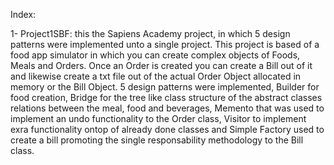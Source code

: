 Index:

1- Project1SBF: 
this the Sapiens Academy project, in which 5 design patterns were implemented unto a single project. This project is based of a food app simulator in which you can create complex objects of Foods, Meals and Orders. Once an Order is created you can create a Bill out of it and likewise create a txt file out of the actual Order Object allocated in memory or the Bill Object. 5 design patterns were implemented, Builder for food creation, Bridge for the tree like class structure of the abstract classes relations between the meal, food and beverages, Memento that was used to implement an undo functionality to the Order class, Visitor to implement exra functionality ontop of already done classes and Simple Factory used to create a bill promoting the single responsability methodology to the Bill class.

